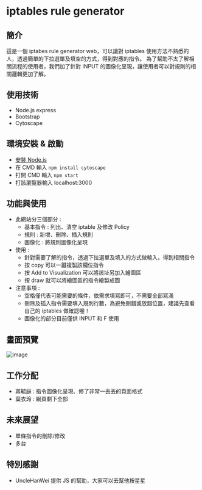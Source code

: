 # iptables rule generator
## 簡介
這是一個 iptabes rule generator web，可以讓對 iptables 使用方法不熟悉的人，透過簡單的下拉選單及填空的方式，得到對應的指令。
為了幫助不太了解相關流程的使用者，我們加了針對 INPUT 的圖像化呈現，讓使用者可以對規則的相關邏輯更加了解。
## 使用技術
* Node.js express
* Bootstrap
* Cytoscape
## 環境安裝 & 啟動
* [安裝 Node.js](https://nodejs.org/zh-tw/download/)
* 在 CMD 輸入 `npm install cytoscape`
* 打開 CMD 輸入 `npm start`
* 打該瀏覽器輸入 localhost:3000
## 功能與使用
* 此網站分三個部分 : 
    * 基本指令 : 列出、清空 iptable 及修改 Policy
    * 規則 : 新增、刪除、插入規則
    * 圖像化 : 將規則圖像化呈現
* 使用 : 
    * 針對需要了解的指令，透過下拉選單及填入的方式做輸入，得到相關指令
    * 按 copy 可以一鍵複製該欄位指令
    * 按 Add to Visualization 可以將該址另加入繪圖區
    * 按 draw 就可以將繪圖區的指令繪製成圖 
* 注意事項 :     
    * 空格僅代表可能需要的條件，依需求填寫即可，不需要全部寫滿
    * 刪除及插入指令需要填入規則行數，為避免刪錯或放錯位置，建議先查看自己的 iptables 做確認喔！
    * 圖像化的部分目前僅供 INPUT 和 F 使用
## 畫面預覽
![image](https://user-images.githubusercontent.com/40049920/123203732-5f85ba00-d4e9-11eb-84cd-529fe1ce3237.png)
## 工作分配
- 蔣毓庭 : 指令圖像化呈現、修了非常一丟丟的頁面格式
- 葉衣玲 : 網頁剩下全部
## 未來展望
- 單條指令的刪除/修改
- 多台
## 特別感謝
- UncleHanWei 提供 JS 的幫助，大家可以去幫他按星星
